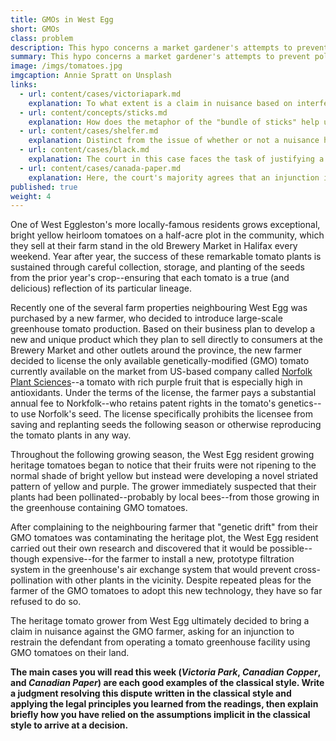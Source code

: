 ```yaml
---
title: GMOs in West Egg
short: GMOs
class: problem
description: This hypo concerns a market gardener's attempts to prevent pollination of their crops from GMO varieties grown by their neighbour. 
summary: This hypo concerns a market gardener's attempts to prevent pollination of their crops from GMO varieties grown by their neighbour. 
image: /imgs/tomatoes.jpg
imgcaption: Annie Spratt on Unsplash
links:
  - url: content/cases/victoriapark.md
    explanation: To what extent is a claim in nuisance based on interference by genetic drift a novel claim, analogous to the one in the Victoria Park case? How might the novel claim in this week's problem be addressed by a court?
  - url: content/concepts/sticks.md
    explanation: How does the metaphor of the "bundle of sticks" help us to understand the focus this week on a property holder's "right to exclude"? 
  - url: content/cases/shelfer.md
    explanation: Distinct from the issue of whether or not a nuisance has been perpetrated by the defendant is the issue of remedy. What choices of remedy for a claim in nuisance are available and how does the Shelfer court purport to address this choice?
  - url: content/cases/black.md
    explanation: The court in this case faces the task of justifying a remedy in damages for a nuisance claim related to environmental harms. What are those justifications and how do they different from other cases you read this week?
  - url: content/cases/canada-paper.md
    explanation: Here, the court's majority agrees that an injunction is the appropriate remedy for a claim in nuisance for environmental harms. Why? What distinguishes this case from others on the same issue you read this week?
published: true
weight: 4
---
```


One of West Eggleston's more locally-famous residents grows exceptional, bright yellow heirloom tomatoes on a half-acre plot in the community, which they sell at their farm stand in the old Brewery Market in Halifax every weekend. Year after year, the success of these remarkable tomato plants is sustained through careful collection, storage, and planting of the seeds from the prior year's crop--ensuring that each tomato is a true (and delicious) reflection of its particular lineage. 

Recently one of the several farm properties neighbouring West Egg was purchased by a new farmer, who decided to introduce large-scale greenhouse tomato production. Based on their business plan to develop a new and unique product which they plan to sell directly to consumers at the Brewery Market and other outlets around the province, the new farmer decided to license the only available genetically-modified (GMO) tomato currently available on the market from US-based company called [Norfolk Plant Sciences](https://www.seedworld.com/europe/2023/01/13/the-future-of-the-purple-gm-tomato-lies-with-consumers/)--a tomato with rich purple fruit that is especially high in antioxidants. Under the terms of the license, the farmer pays a substantial annual fee to Norkfolk--who retains patent rights in the tomato's genetics--to use Norfolk's seed. The license specifically prohibits the licensee from saving and replanting seeds the following season or otherwise reproducing the tomato plants in any way.

Throughout the following growing season, the West Egg resident growing heritage tomatoes began to notice that their fruits were not ripening to the normal shade of bright yellow but instead were developing a novel striated pattern of yellow and purple. The grower immediately suspected that their plants had been pollinated--probably by local bees--from those growing in the greenhouse containing GMO tomatoes.

After complaining to the neighbouring farmer that "genetic drift" from their GMO tomatoes was contaminating the heritage plot, the West Egg resident carried out their own research and discovered that it would be possible--though expensive--for the farmer to install a new, prototype filtration system in the greenhouse's air exchange system that would prevent cross-pollination with other plants in the vicinity. Despite repeated pleas for the farmer of the GMO tomatoes to adopt this new technology, they have so far refused to do so.

The heritage tomato grower from West Egg ultimately decided to bring a claim in nuisance against the GMO farmer, asking for an injunction to restrain the defendant from operating a tomato greenhouse facility using GMO tomatoes on their land. 

**The main cases you will read this week (*Victoria Park*, *Canadian Copper*, and *Canadian Paper*) are each good examples of the classical style. Write a judgment resolving this dispute written in the classical style and applying the legal principles you learned from the readings, then explain briefly how you have relied on the assumptions implicit in the classical style to arrive at a decision.**